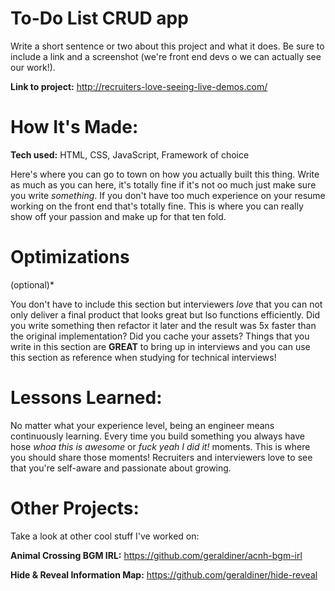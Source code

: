 # To-Do List CRUD app
Write a short sentence or two about this project and what it does. Be sure to include a link and a screenshot (we're front end devs o we can actually see our work!).
 
**Link to project:** http://recruiters-love-seeing-live-demos.com/
 
# How It's Made:
**Tech used:** HTML, CSS, JavaScript, Framework of choice
 
Here's where you can go to town on how you actually built this thing. Write as much as you can here, it's totally fine if it's not oo much just make sure you write *something*. If you don't have too much experience on your resume working on the front end that's totally fine. This is where you can really show off your passion and make up for that ten fold.
 
# Optimizations
(optional)*
 
You don't have to include this section but interviewers *love* that you can not only deliver a final product that looks great but lso functions efficiently. Did you write something then refactor it later and the result was 5x faster than the original implementation? Did you cache your assets? Things that you write in this section are **GREAT** to bring up in interviews and you can use this section as reference when studying for technical interviews!
 
# Lessons Learned:
 
No matter what your experience level, being an engineer means continuously learning. Every time you build something you always have hose *whoa this is awesome* or *fuck yeah I did it!* moments. This is where you should share those moments! Recruiters and interviewers love to see that you're self-aware and passionate about growing.
 
# Other Projects:
Take a look at other cool stuff I've worked on:
 
**Animal Crossing BGM IRL:** <a href='https://github.com/geraldiner/acnh-bgm-irl' target='_blank'>https://github.com/geraldiner/acnh-bgm-irl</a>
 
**Hide & Reveal Information Map:** <a href='https://github.com/geraldiner/hide-reveal' target='_blank'>https://github.com/geraldiner/hide-reveal</a>